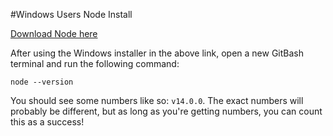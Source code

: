 #Windows Users Node Install


[Download Node here](https://nodejs.org/en/download/)

After using the Windows installer in the above link, open a new GitBash terminal and run the following command: 
``` 
node --version 
```
 You should see some numbers like so: `v14.0.0`. The exact numbers will probably be different, but as long as you're getting numbers, you can count this as a success!